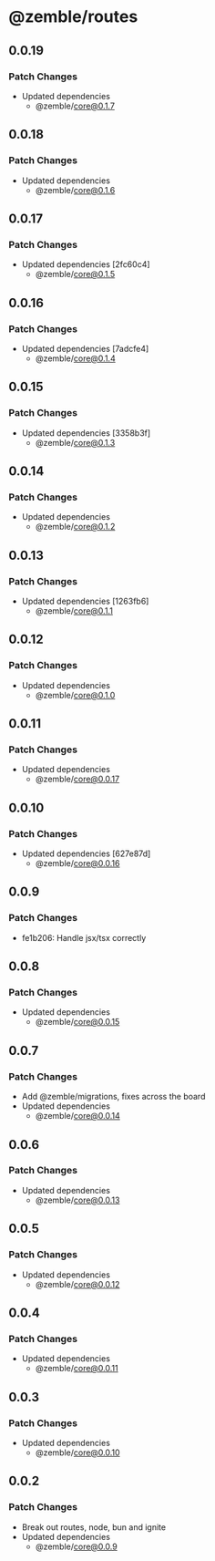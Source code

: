 # @zemble/routes

## 0.0.19

### Patch Changes

- Updated dependencies
  - @zemble/core@0.1.7

## 0.0.18

### Patch Changes

- Updated dependencies
  - @zemble/core@0.1.6

## 0.0.17

### Patch Changes

- Updated dependencies [2fc60c4]
  - @zemble/core@0.1.5

## 0.0.16

### Patch Changes

- Updated dependencies [7adcfe4]
  - @zemble/core@0.1.4

## 0.0.15

### Patch Changes

- Updated dependencies [3358b3f]
  - @zemble/core@0.1.3

## 0.0.14

### Patch Changes

- Updated dependencies
  - @zemble/core@0.1.2

## 0.0.13

### Patch Changes

- Updated dependencies [1263fb6]
  - @zemble/core@0.1.1

## 0.0.12

### Patch Changes

- Updated dependencies
  - @zemble/core@0.1.0

## 0.0.11

### Patch Changes

- Updated dependencies
  - @zemble/core@0.0.17

## 0.0.10

### Patch Changes

- Updated dependencies [627e87d]
  - @zemble/core@0.0.16

## 0.0.9

### Patch Changes

- fe1b206: Handle jsx/tsx correctly

## 0.0.8

### Patch Changes

- Updated dependencies
  - @zemble/core@0.0.15

## 0.0.7

### Patch Changes

- Add @zemble/migrations, fixes across the board
- Updated dependencies
  - @zemble/core@0.0.14

## 0.0.6

### Patch Changes

- Updated dependencies
  - @zemble/core@0.0.13

## 0.0.5

### Patch Changes

- Updated dependencies
  - @zemble/core@0.0.12

## 0.0.4

### Patch Changes

- Updated dependencies
  - @zemble/core@0.0.11

## 0.0.3

### Patch Changes

- Updated dependencies
  - @zemble/core@0.0.10

## 0.0.2

### Patch Changes

- Break out routes, node, bun and ignite
- Updated dependencies
  - @zemble/core@0.0.9
